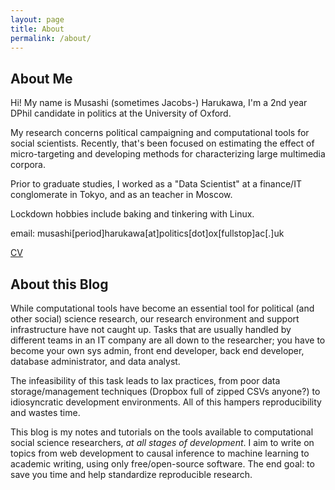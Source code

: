 ```yaml
---
layout: page
title: About
permalink: /about/
---
```


## About Me

Hi! My name is Musashi (sometimes Jacobs-) Harukawa, I'm a 2nd year DPhil candidate in politics at the University of Oxford.

My research concerns political campaigning and computational tools for social scientists. Recently, that's been focused on estimating the effect of micro-targeting and developing methods for characterizing large multimedia corpora.

Prior to graduate studies, I worked as a "Data Scientist" at a finance/IT conglomerate in Tokyo, and as an teacher in Moscow.

Lockdown hobbies include baking and tinkering with Linux.

email: musashi[period]harukawa[at]politics[dot]ox[fullstop]ac[.]uk

[CV](/static/docs/mharukawa-cv-2021-03-22.pdf)

## About this Blog

While computational tools have become an essential tool for political (and other social) science research, our research environment and support infrastructure have not caught up. Tasks that are usually handled by different teams in an IT company are all down to the researcher; you have to become your own sys admin, front end developer, back end developer, database administrator, and data analyst.

The infeasibility of this task leads to lax practices, from poor data storage/management techniques (Dropbox full of zipped CSVs anyone?) to idiosyncratic development environments. All of this hampers reproducibility and wastes time.

This blog is my notes and tutorials on the tools available to computational social science researchers, _at all stages of development_. I aim to write on topics from web development to causal inference to machine learning to academic writing, using only free/open-source software. The end goal: to save you time and help standardize reproducible research.



